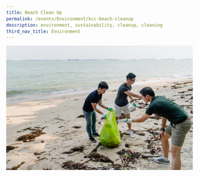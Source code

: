 ```yaml
---
title: Beach Clean Up
permalink: /events/Environment/kcc-beach-cleanup
description: environment, sustainability, cleanup, cleaning
third_nav_title: Environment
---
```

![](/images/Beach%20Cleanup%20Sample.jpg) 

